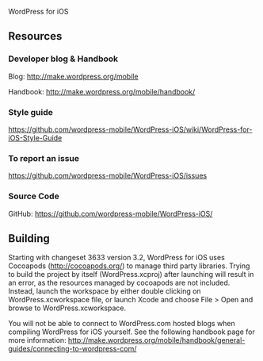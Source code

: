 WordPress for iOS

## Resources

### Developer blog & Handbook

Blog: http://make.wordpress.org/mobile

Handbook: http://make.wordpress.org/mobile/handbook/

### Style guide

https://github.com/wordpress-mobile/WordPress-iOS/wiki/WordPress-for-iOS-Style-Guide

### To report an issue

https://github.com/wordpress-mobile/WordPress-iOS/issues

### Source Code

GitHub: https://github.com/wordpress-mobile/WordPress-iOS/

## Building

Starting with changeset 3633 version 3.2, WordPress for iOS uses Cocoapods (http://cocoapods.org/) to manage third party libraries.  Trying to build the project by itself (WordPress.xcproj) after launching will result in an error, as the resources managed by cocoapods are not included.  Instead, launch the workspace by either double clicking on WordPress.xcworkspace file, or launch Xcode and choose File > Open and browse to WordPress.xcworkspace. 

You will not be able to connect to WordPress.com hosted blogs when compiling WordPress for iOS yourself.  See the following handbook page for more information: http://make.wordpress.org/mobile/handbook/general-guides/connecting-to-wordpress-com/
